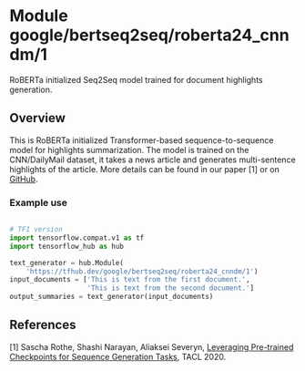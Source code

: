 # Module google/bertseq2seq/roberta24_cnndm/1

RoBERTa initialized Seq2Seq model trained for document highlights generation.

<!-- asset-path: internal -->
<!-- module-type: text-generation -->
<!-- fine-tunable: true -->
<!-- format: hub -->
<!-- language: en -->
<!-- dataset: cnn-dailymail-summarization -->

## Overview

This is RoBERTa initialized Transformer-based sequence-to-sequence model for
highlights summarization. The model is trained on the CNN/DailyMail dataset, it
takes a news article and generates multi-sentence highlights of the article.
More details can be found in our paper [1] or on
[GitHub](https://github.com/google-research/google-research/tree/master/bertseq2seq).

### Example use

```python

# TF1 version
import tensorflow.compat.v1 as tf
import tensorflow_hub as hub

text_generator = hub.Module(
    'https://tfhub.dev/google/bertseq2seq/roberta24_cnndm/1')
input_documents = ['This is text from the first document.',
                   'This is text from the second document.']
output_summaries = text_generator(input_documents)
```

## References

[1] Sascha Rothe, Shashi Narayan, Aliaksei Severyn,
[Leveraging Pre-trained Checkpoints for Sequence Generation Tasks](https://arxiv.org/abs/1907.12461),
TACL 2020.
